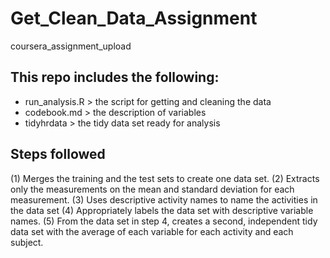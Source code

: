 # Get_Clean_Data_Assignment
coursera_assignment_upload

## This repo includes the following:

- run_analysis.R  > the script for getting and cleaning the data
- codebook.md     > the description of variables
- tidyhrdata      > the tidy data set ready for analysis

## Steps followed
(1) Merges the training and the test sets to create one data set.
(2) Extracts only the measurements on the mean and standard deviation for each measurement.
(3) Uses descriptive activity names to name the activities in the data set
(4) Appropriately labels the data set with descriptive variable names.
(5) From the data set in step 4, creates a second, independent tidy data set with the average of each variable for each activity and each subject.
